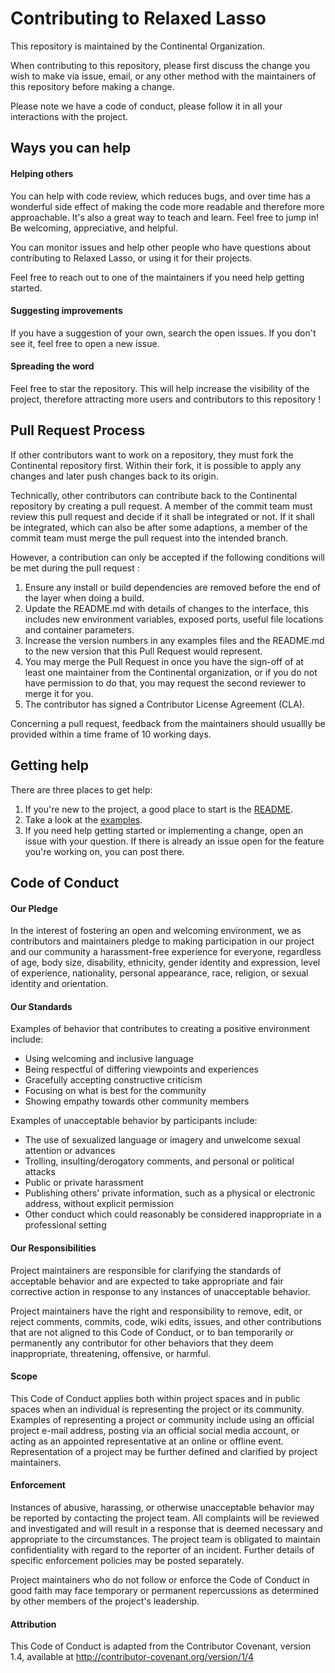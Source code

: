 # Contributing to Relaxed Lasso

This repository is maintained by the Continental Organization.

When contributing to this repository, please first discuss the change you wish to make via issue, email, or any other method with the maintainers of this repository before making a change.

Please note we have a code of conduct, please follow it in all your interactions with the project.

## Ways you can help

#### Helping others

You can help with code review, which reduces bugs, and over time has a wonderful side effect of making the code more readable and therefore more approachable. It's also a great way to teach and learn. Feel free to jump in! Be welcoming, appreciative, and helpful.

You can monitor issues and help other people who have questions about contributing to Relaxed Lasso, or using it for their projects.

Feel free to reach out to one of the maintainers if you need help getting started.

#### Suggesting improvements

If you have a suggestion of your own, search the open issues. If you don't see it, feel free to open a new issue.

#### Spreading the word

Feel free to star the repository. This will help increase the visibility of the project, therefore attracting more users and contributors to this repository !

## Pull Request Process

If other contributors want to work on a repository, they must fork the Continental repository first. Within their fork, it is possible to apply any changes and later push changes back to its origin.

Technically, other contributors can contribute back to the Continental repository by creating a pull request. A member of the commit team must review this pull request and decide if it shall be integrated or not. If it shall be integrated, which can also be after some adaptions, a member of the commit team must merge the pull request into the intended branch.

However, a contribution can only be accepted if the following conditions will be met during the pull request :

1. Ensure any install or build dependencies are removed before the end of the layer when doing a build.
2. Update the README.md with details of changes to the interface, this includes new environment variables, exposed ports, useful file locations and container parameters.
3. Increase the version numbers in any examples files and the README.md to the new version that this Pull Request would represent.
4. You may merge the Pull Request in once you have the sign-off of at least one maintainer from the Continental organization, or if you do not have permission to do that, you may request the second reviewer to merge it for you.
5. The contributor has signed a Contributor License Agreement (CLA).

Concerning a pull request, feedback from the maintainers should usuallly be provided within a time frame of 10 working days.

## Getting help

There are three places to get help:

1. If you're new to the project, a good place to start is the [README](README.md).
2. Take a look at the [examples](/examples).
3. If you need help getting started or implementing a change, open an issue with your question. If there is already an issue open for the feature you're working on, you can post there.

## Code of Conduct

#### Our Pledge
In the interest of fostering an open and welcoming environment, we as contributors and maintainers pledge to making participation in our project and our community a harassment-free experience for everyone, regardless of age, body size, disability, ethnicity, gender identity and expression, level of experience, nationality, personal appearance, race, religion, or sexual identity and orientation.

#### Our Standards
Examples of behavior that contributes to creating a positive environment include:

- Using welcoming and inclusive language
- Being respectful of differing viewpoints and experiences
- Gracefully accepting constructive criticism
- Focusing on what is best for the community
- Showing empathy towards other community members

Examples of unacceptable behavior by participants include:

- The use of sexualized language or imagery and unwelcome sexual attention or advances
- Trolling, insulting/derogatory comments, and personal or political attacks
- Public or private harassment
- Publishing others' private information, such as a physical or electronic address, without explicit permission
- Other conduct which could reasonably be considered inappropriate in a professional setting

#### Our Responsibilities
Project maintainers are responsible for clarifying the standards of acceptable behavior and are expected to take appropriate and fair corrective action in response to any instances of unacceptable behavior.

Project maintainers have the right and responsibility to remove, edit, or reject comments, commits, code, wiki edits, issues, and other contributions that are not aligned to this Code of Conduct, or to ban temporarily or permanently any contributor for other behaviors that they deem inappropriate, threatening, offensive, or harmful.

#### Scope
This Code of Conduct applies both within project spaces and in public spaces when an individual is representing the project or its community. Examples of representing a project or community include using an official project e-mail address, posting via an official social media account, or acting as an appointed representative at an online or offline event. Representation of a project may be further defined and clarified by project maintainers.

#### Enforcement
Instances of abusive, harassing, or otherwise unacceptable behavior may be reported by contacting the project team. All complaints will be reviewed and investigated and will result in a response that is deemed necessary and appropriate to the circumstances. The project team is obligated to maintain confidentiality with regard to the reporter of an incident. Further details of specific enforcement policies may be posted separately.

Project maintainers who do not follow or enforce the Code of Conduct in good faith may face temporary or permanent repercussions as determined by other members of the project's leadership.

#### Attribution
This Code of Conduct is adapted from the Contributor Covenant, version 1.4, available at http://contributor-covenant.org/version/1/4
